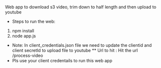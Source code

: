 Web app to download s3 video, trim down to half length and then upload to youtube
* Steps to run the web: 
1. npm install
2. node app.js
* Note: In client_credentials.json file we need to update the clientid and client secretId to upload file to youtube
** Url to hit : Hit the url /process-video
* Pls use your client credentails to run this web app
